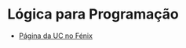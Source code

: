 # Lógica para Programação

- [Página da UC no Fénix](https://fenix.tecnico.ulisboa.pt/disciplinas/LP564511132646/2020-2021/2-semestre)
